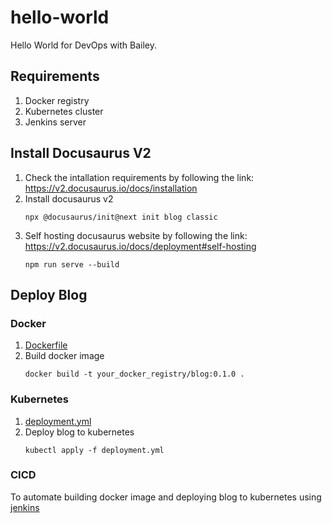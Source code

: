# hello-world
Hello World for DevOps with Bailey.

## Requirements
1. Docker registry
2. Kubernetes cluster
3. Jenkins server

## Install Docusaurus V2
1. Check the intallation requirements by following the link: https://v2.docusaurus.io/docs/installation
2. Install docusaurus v2
    ```
    npx @docusaurus/init@next init blog classic
    ```
3. Self hosting docusaurus website by following the link: https://v2.docusaurus.io/docs/deployment#self-hosting
    ```
    npm run serve --build
    ```
## Deploy Blog
### Docker
1. [Dockerfile](Dockerfile)
2. Build docker image
    ```
    docker build -t your_docker_registry/blog:0.1.0 .
    ```
### Kubernetes
1. [deployment.yml](deployment.yml)
2. Deploy blog to kubernetes
    ```
    kubectl apply -f deployment.yml
    ```
### CICD
To automate building docker image and deploying blog to kubernetes using [jenkins](Jenkinsfile)
